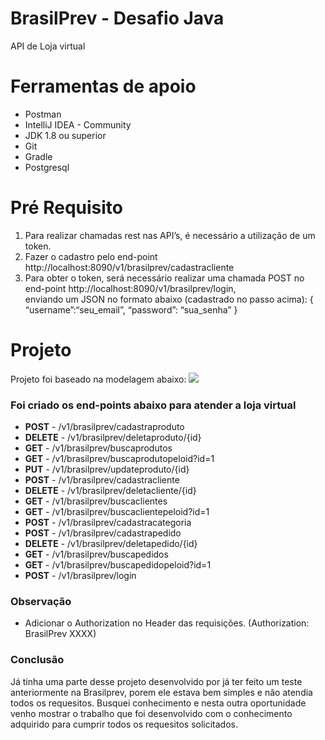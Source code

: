 <h1> BrasilPrev - Desafio Java </h1>
API de Loja virtual 

<h1>Ferramentas de apoio</h1>
<ul>
  <li>Postman</li>
  <li>IntelliJ IDEA - Community</li>
  <li>JDK 1.8 ou superior</li>
  <li>Git</li>
  <li>Gradle</li>
  <li>Postgresql</li>
</ul>

<h1>Pré Requisito</h1>
<ol>
  <li>Para realizar chamadas rest nas API’s, é necessário a utilização de um token.</li>
  <li>Fazer o cadastro pelo end-point http://localhost:8090/v1/brasilprev/cadastracliente</li>
  <li>Para obter o token, será necessário realizar uma chamada POST no end-point http://localhost:8090/v1/brasilprev/login, <br>
  enviando um JSON no formato abaixo (cadastrado no passo acima): { “username”:“seu_email”, “password”: “sua_senha” }</li>  
</ol>

<h1>Projeto</h1>
Projeto foi baseado na modelagem abaixo:
<img src="https://user-images.githubusercontent.com/52975130/93294407-cc349100-f7c0-11ea-853d-9cd4abc7f1d5.JPG">

<h3>Foi criado os end-points abaixo para atender a loja virtual</h3>
<ul>
  <li><b>POST</b> - /v1/brasilprev/cadastraproduto</li>
  <li><b>DELETE</b> - /v1/brasilprev/deletaproduto/{id}</li>
  <li><b>GET</b> - /v1/brasilprev/buscaprodutos</li>
  <li><b>GET</b> - /v1/brasilprev/buscaprodutopeloid?id=1</li>
  <li><b>PUT</b> - /v1/brasilprev/updateproduto/{id}</li>
  <li><b>POST</b> - /v1/brasilprev/cadastracliente</li>
  <li><b>DELETE</b> - /v1/brasilprev/deletacliente/{id}</li>
  <li><b>GET</b> - /v1/brasilprev/buscaclientes</li>
  <li><b>GET</b> - /v1/brasilprev/buscaclientepeloid?id=1</li>
  <li><b>POST</b> - /v1/brasilprev/cadastracategoria</li>
  <li><b>POST</b> - /v1/brasilprev/cadastrapedido</li>
  <li><b>DELETE</b> - /v1/brasilprev/deletapedido/{id}</li>
  <li><b>GET</b> - /v1/brasilprev/buscapedidos</li>
  <li><b>GET</b> - /v1/brasilprev/buscapedidopeloid?id=1</li>
  <li><b>POST</b> - /v1/brasilprev/login</li>
</ul>

<h3>Observação</h3>
<ul>
  <li>Adicionar o Authorization no Header das requisições. (Authorization: BrasilPrev XXXX)</li>
</ul>  

<h3>Conclusão</h3>
Já tinha uma parte desse projeto desenvolvido por já ter feito um teste anteriormente na Brasilprev, porem ele estava bem simples e não atendia todos os requesitos. Busquei conhecimento e nesta outra oportunidade venho mostrar o trabalho que foi desenvolvido com o conhecimento adquirido para cumprir todos os requesitos solicitados.
